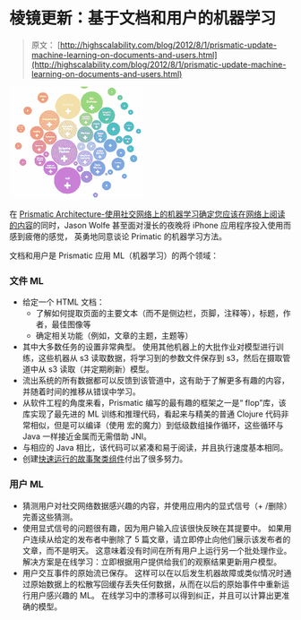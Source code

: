 # 棱镜更新：基于文档和用户的机器学习

> 原文： [http://highscalability.com/blog/2012/8/1/prismatic-update-machine-learning-on-documents-and-users.html](http://highscalability.com/blog/2012/8/1/prismatic-update-machine-learning-on-documents-and-users.html)

![](img/70ac891b8ff6179d45189f15eaa4af67.png)

在 [Prismatic Architecture-使用社交网络上的机器学习确定您应该在网络上阅读的内容](http://highscalability.com/blog/2012/7/30/prismatic-architecture-using-machine-learning-on-social-netw.html)的同时，Jason Wolfe 甚至面对漫长的夜晚将 iPhone 应用程序投入使用而感到疲倦的感觉， 英勇地同意谈论 Primatic 的机器学习方法。

文档和用户是 Prismatic 应用 ML（机器学习）的两个领域：

### 文件 ML

*   给定一个 HTML 文档：
    *   了解如何提取页面的主要文本（而不是侧边栏，页脚，注释等），标题，作者，最佳图像等
    *   确定相关功能（例如，文章的主题，主题等）
*   其中大多数任务的设置非常典型。 使用其他机器上的大批作业对模型进行训练，这些机器从 s3 读取数据，将学习到的参数文件保存到 s3，然后在摄取管道中从 s3 读取（并定期刷新）模型。
*   流出系统的所有数据都可以反馈到该管道中，这有助于了解更多有趣的内容，并随着时间的推移从错误中学习。
*   从软件工程的角度来看，Prismatic 编写的最有趣的框架之一是“ flop”库，该库实现了最先进的 ML 训练和推理代码，看起来与精美的普通 Clojure 代码非常相似，但是可以编译（使用 宏的魔力）到低级数组操作循环，这些循环与 Java 一样接近金属而无需借助 JNI。
*   与相应的 Java 相比，该代码可以紧凑和易于阅读，并且执行速度基本相同。
*   创建[快速运行的故事聚类组件](http://blog.getprismatic.com/blog/2012/4/17/clustering-related-stories.html)付出了很多努力。

### 用户 ML

*   猜测用户对社交网络数据感兴趣的内容，并使用应用内的显式信号（+ /删除）完善这些猜测。
*   使用显式信号的问题很有趣，因为用户输入应该很快反映在其提要中。 如果用户连续从给定的发布者中删除了 5 篇文章，请立即停止向他们展示该发布者的文章，而不是明天。 这意味着没有时间在所有用户上运行另一个批处理作业。解决方案是在线学习：立即根据用户提供给我们的观察结果更新用户模型。
*   用户交互事件的原始流已保存。 这样可以在以后发生机器故障或类似情况时通过原始数据上的松散写回缓存丢失任何数据，从而在以后的原始事件中重新运行用户感兴趣的 ML。 在线学习中的漂移可以得到纠正，并且可以计算出更准确的模型。